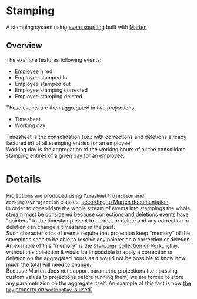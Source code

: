# Stamping

A stamping system using [event sourcing](https://martinfowler.com/eaaDev/EventSourcing.html) built with [Marten](https://martendb.io/)

## Overview

The example features following events:

- Employee hired
- Employee stamped In
- Employee stamped out
- Employee stamping corrected
- Employee stamping deleted

These events are then aggregated in two projections:

- Timesheet
- Working day

Timesheet is the consolidation (i.e.: with corrections and deletions already factored in) of all stamping entries for an employee.  
Working day is the aggregation of the working hours of all the consolidate stamping entires of a given day for an employee.  

# Details

Projections are produced using `TimesheetProjection` and `WorkingDayProjection` classes, [according to Marten documentation](https://martendb.io/events/projections/aggregate-projections.html#applying-changes-to-the-aggregate-document).  
In order to consolidate the whole stream of events into stampings the whole stream must be considered because corrections and deletions events have "pointers" to the timestamp event to correct or delete and any correction or deletion can change a timestamp in the past.  
Such characteristics of events require that projection keep "memory" of the stampings seen to be able to resolve any pointer on a correction or deletion. An example of this "memory" is [the `Stampings` collection on `WorkingDay`](https://github.com/federico-paolillo/stamping-with-marten/blob/a2bc7ae363bd5249bba717b31990c1669fbbd583/Stampings/Models/WorkingDay.cs#L11), without this collection it would be impossible to apply a correction or deletion on the aggregated hours as it would not be possible to know how much the total will need to change.    
Because Marten does not support parametric projections (i.e.: passing custom values to projections before running them) we are forced to store any parametrizion on the aggregate itself. An example of this fact is how [the `Day` property on `WorkingDay` is used`](https://github.com/federico-paolillo/stamping-with-marten/blob/a2bc7ae363bd5249bba717b31990c1669fbbd583/Stampings/Projections/WorkingDayProjection.cs#L15).  